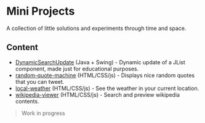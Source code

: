 # Mini Projects
A collection of little solutions and experiments through time and space.

## Content

* [DynamicSearchUpdate](/DynamicSearchUpdate) (Java + Swing) - Dynamic update of a JList component, made just for educational purposes.
* [random-quote-machine](/random-quote-machine) (HTML/CSS/js) - Displays nice random quotes that you can tweet.
* [local-weather](/local-weather) (HTML/CSS/js) - See the weather in your current location.
* [wikipedia-viewer](/wikipedia-viewer) (HTML/CSS/js) - Search and preview wikipedia contents.

> Work in progress
